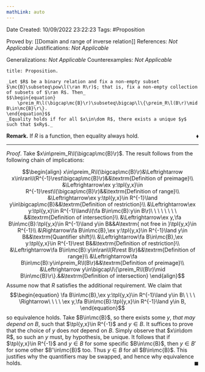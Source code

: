 ```yaml
---
mathLink: auto
---
```


<div class="topSpace"></div>

Date Created: 10/09/2022 23:22:23
Tags: #Proposition

Proved by: [[Domain and range of inverse relation]]
References: _Not Applicable_
Justifications: _Not Applicable_

Generalizations: _Not Applicable_
Counterexamples: _Not Applicable_

``` ad-Proposition
title: Proposition.

_Let $R$ be a binary relation and fix a non-empty subset $\mc{B}\subseteq\pow\l(\ran R\r)$; that is, fix a non-empty collection of subsets of $\ran R$. Then_
$$\begin{equation}
    \preim_R\l(\bigcap\mc{B}\r)\subseteq\bigcap\l\{\preim_R\l(B\r)\mid B\in\mc{B}\r\}.
\end{equation}$$
_Equality holds if for all $x\in\dom R$, there exists a unique $y$ such that $xRy$._

```

**Remark.** If $R$ is a function, then equality always hold.<span style="float:right;">$\blacklozenge$</span>

---

_Proof_. Take $x\in\preim_R\l(\bigcap\mc{B}\r)$. The result follows from the following chain of implications:

$$\begin{align}
    x\in\preim_R\l(\bigcap\mc{B}\r)&\Leftrightarrow x\in\ran\l(R^{-1}\rest\bigcap\mc{B}\r)&&\textrm{Definition of preimage}\\
    &\Leftrightarrow\ex y:\tpl{y,x}\in R^{-1}\rest\l(\bigcap\mc{B}\r)&&\textrm{Definition of range}\\
    &\Leftrightarrow\ex y:\tpl{y,x}\in R^{-1}\land y\in\bigcap\mc{B}&&\textrm{Definition of restriction}\\
    &\Leftrightarrow\ex y:\tpl{y,x}\in R^{-1}\land\l(\fa B\in\mc{B}:y\in B\r)\ \ \ \ \ \ \ \ &&\textrm{Definition of intersection}\\
    &\Leftrightarrow\ex y,\fa B\in\mc{B}:\tpl{y,x}\in R^{-1}\land y\in B&&A\textrm{ not free in }\tpl{y,x}\in R^{-1}\\
    &\Rightarrow\fa B\in\mc{B},\ex y:\tpl{y,x}\in R^{-1}\land y\in B&&\textrm{Quantifier shift}\\
    &\Leftrightarrow\fa B\in\mc{B},\ex y:\tpl{y,x}\in R^{-1}\rest B&&\textrm{Definition of restriction}\\
    &\Leftrightarrow\fa B\in\mc{B}:y\in\ran\l(R\rest B\r)&&\textrm{Definition of range}\\
    &\Leftrightarrow\fa B\in\mc{B}:y\in\preim_R\l(B\r)&&\textrm{Definition of preimage}\\
    &\Leftrightarrow y\in\bigcap\l\{\preim_R\l(B\r)\mid B\in\mc{B}\r\}.&&\textrm{Definition of intersection}
\end{align}$$
Assume now that $R$ satisfies the additional requirement. We claim that
$$\begin{equation}
    \fa B\in\mc{B},\ex y:\tpl{y,x}\in R^{-1}\land y\in B\ \ \ \ \Rightarrow\ \ \ \ \ex y,\fa B\in\mc{B}:\tpl{y,x}\in R^{-1}\land y\in B,
\end{equation}$$
so equivalence holds. Take $B\in\mc{B}$, so there exists some $y$, _that may depend on $B$_, such that $\tpl{y,x}\in R^{-1}$ and $y\in B$. It suffices to prove that the choice of $y$ does _not_ depend on $B$. Simply observe that $x\in\dom R$, so such an $y$ must, by hypothesis, be unique. It follows that if $\tpl{y,x}\in R^{-1}$ and $y\in B$ for some specific $B\in\mc{B}$, then $y\in B'$ for some other $B'\in\mc{B}$ too. Thus $y\in B$ for all $B\in\mc{B}$. This justifies why the quantifiers may be swapped, and hence why equivalence holds.<span style="float:right;">$\blacksquare$</span>
